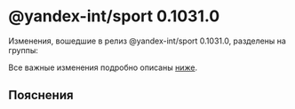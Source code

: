 # @yandex-int/sport 0.1031.0

<!-- ЧЕЛОВЕЧЕСКОЕ ВСТУПЛЕНИЕ -->

Изменения, вошедшие в релиз @yandex-int/sport 0.1031.0, разделены на группы:

Все важные изменения подробно описаны [ниже](#Пояснения).

## Пояснения

